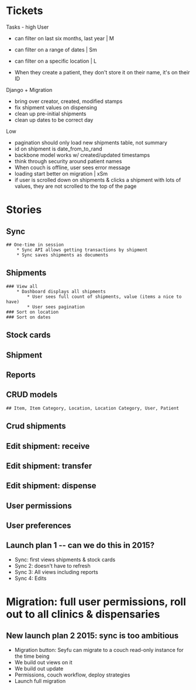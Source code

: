 # Tickets
Tasks - high
User
* can filter on last six months, last year | M
* can filter on a range of dates | Sm
* can filter on a specific location | L

* When they create a patient, they don't store it on their name, it's on their ID

Django + Migration
* bring over creator, created, modified stamps
* fix shipment values on dispensing
* clean up pre-initial shipments
* clean up dates to be correct day

Low
* pagination should only load new shipments table, not summary
* id on shipment is date_from_to_rand
* backbone model works w/ created/updated timestamps
* think through security around patient names
* When couch is offline, user sees error message
* loading start better on migration | xSm
* if user is scrolled down on shipments & clicks a shipment with lots of values, they are not scrolled to the top of the page

# Stories
## Sync
	## One-time in session
		* Sync API allows getting transactions by shipment
		* Sync saves shipments as documents
## Shipments
	### View all
		* Dashboard displays all shipments
			* User sees full count of shipments, value (items a nice to have)
			* User sees pagination
	### Sort on location
	### Sort on dates
## Stock cards
## Shipment
## Reports
## CRUD models
	## Item, Item Category, Location, Location Category, User, Patient
## Crud shipments 
## Edit shipment: receive
## Edit shipment: transfer
## Edit shipment: dispense
## User permissions
## User preferences

## Launch plan 1 -- can we do this in 2015?
* Sync: first views shipments & stock cards 
* Sync 2: doesn't have to refresh 
* Sync 3: All views including reports
* Sync 4: Edits
# Migration: full user permissions, roll out to all clinics & dispensaries

## New launch plan 2 2015: sync is too ambitious
* Migration button: Seyfu can migrate to a couch read-only instance for the time being
* We build out views on it
* We build out update
* Permissions, couch workflow, deploy strategies
* Launch full migration